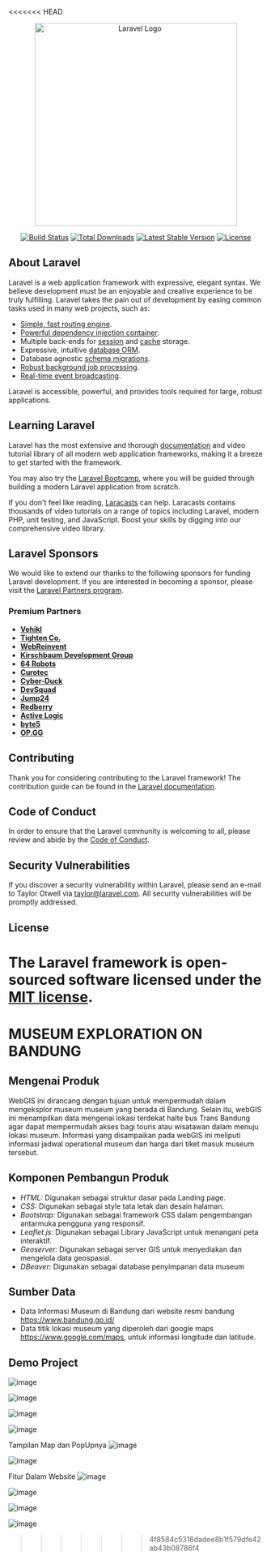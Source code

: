 <<<<<<< HEAD
<p align="center"><a href="https://laravel.com" target="_blank"><img src="https://raw.githubusercontent.com/laravel/art/master/logo-lockup/5%20SVG/2%20CMYK/1%20Full%20Color/laravel-logolockup-cmyk-red.svg" width="400" alt="Laravel Logo"></a></p>

<p align="center">
<a href="https://github.com/laravel/framework/actions"><img src="https://github.com/laravel/framework/workflows/tests/badge.svg" alt="Build Status"></a>
<a href="https://packagist.org/packages/laravel/framework"><img src="https://img.shields.io/packagist/dt/laravel/framework" alt="Total Downloads"></a>
<a href="https://packagist.org/packages/laravel/framework"><img src="https://img.shields.io/packagist/v/laravel/framework" alt="Latest Stable Version"></a>
<a href="https://packagist.org/packages/laravel/framework"><img src="https://img.shields.io/packagist/l/laravel/framework" alt="License"></a>
</p>

## About Laravel

Laravel is a web application framework with expressive, elegant syntax. We believe development must be an enjoyable and creative experience to be truly fulfilling. Laravel takes the pain out of development by easing common tasks used in many web projects, such as:

- [Simple, fast routing engine](https://laravel.com/docs/routing).
- [Powerful dependency injection container](https://laravel.com/docs/container).
- Multiple back-ends for [session](https://laravel.com/docs/session) and [cache](https://laravel.com/docs/cache) storage.
- Expressive, intuitive [database ORM](https://laravel.com/docs/eloquent).
- Database agnostic [schema migrations](https://laravel.com/docs/migrations).
- [Robust background job processing](https://laravel.com/docs/queues).
- [Real-time event broadcasting](https://laravel.com/docs/broadcasting).

Laravel is accessible, powerful, and provides tools required for large, robust applications.

## Learning Laravel

Laravel has the most extensive and thorough [documentation](https://laravel.com/docs) and video tutorial library of all modern web application frameworks, making it a breeze to get started with the framework.

You may also try the [Laravel Bootcamp](https://bootcamp.laravel.com), where you will be guided through building a modern Laravel application from scratch.

If you don't feel like reading, [Laracasts](https://laracasts.com) can help. Laracasts contains thousands of video tutorials on a range of topics including Laravel, modern PHP, unit testing, and JavaScript. Boost your skills by digging into our comprehensive video library.

## Laravel Sponsors

We would like to extend our thanks to the following sponsors for funding Laravel development. If you are interested in becoming a sponsor, please visit the [Laravel Partners program](https://partners.laravel.com).

### Premium Partners

- **[Vehikl](https://vehikl.com/)**
- **[Tighten Co.](https://tighten.co)**
- **[WebReinvent](https://webreinvent.com/)**
- **[Kirschbaum Development Group](https://kirschbaumdevelopment.com)**
- **[64 Robots](https://64robots.com)**
- **[Curotec](https://www.curotec.com/services/technologies/laravel/)**
- **[Cyber-Duck](https://cyber-duck.co.uk)**
- **[DevSquad](https://devsquad.com/hire-laravel-developers)**
- **[Jump24](https://jump24.co.uk)**
- **[Redberry](https://redberry.international/laravel/)**
- **[Active Logic](https://activelogic.com)**
- **[byte5](https://byte5.de)**
- **[OP.GG](https://op.gg)**

## Contributing

Thank you for considering contributing to the Laravel framework! The contribution guide can be found in the [Laravel documentation](https://laravel.com/docs/contributions).

## Code of Conduct

In order to ensure that the Laravel community is welcoming to all, please review and abide by the [Code of Conduct](https://laravel.com/docs/contributions#code-of-conduct).

## Security Vulnerabilities

If you discover a security vulnerability within Laravel, please send an e-mail to Taylor Otwell via [taylor@laravel.com](mailto:taylor@laravel.com). All security vulnerabilities will be promptly addressed.

## License

The Laravel framework is open-sourced software licensed under the [MIT license](https://opensource.org/licenses/MIT).
=======

# MUSEUM EXPLORATION ON BANDUNG

## Mengenai Produk
WebGIS ini dirancang dengan tujuan untuk mempermudah dalam mengeksplor museum museum yang berada di Bandung. Selain itu, webGIS ini menampilkan data mengenai lokasi terdekat halte bus Trans Bandung agar dapat mempermudah akses bagi touris atau wisatawan dalam menuju lokasi museum. Informasi yang disampaikan pada webGIS ini meliputi informasi jadwal operational museum dan harga dari tiket masuk museum tersebut.

## Komponen Pembangun Produk

- *HTML:* Digunakan sebagai struktur dasar pada Landing page.
- *CSS:* Digunakan sebagai style tata letak dan desain halaman.
- *Bootstrap:* Digunakan sebagai framework CSS dalam pengembangan antarmuka pengguna yang responsif.
- *Leaflet.js:* Digunakan sebagai Library JavaScript untuk menangani peta interaktif.
- *Geoserver:* Digunakan sebagai server GIS untuk menyediakan dan mengelola data geospasial.
- *DBeaver:* Digunakan sebagai database penyimpanan data museum

## Sumber Data

- Data Informasi Museum di Bandung dari website resmi bandung https://www.bandung.go.id/
- Data titik lokasi museum yang diperoleh dari google maps https://www.google.com/maps, untuk informasi longitude dan latitude.

## Demo Project
![image](https://github.com/RismaKawurihan/mueban/assets/142877051/33b28a35-fe85-4f03-972a-17f136e41555)

![image](https://github.com/RismaKawurihan/mueban/assets/142877051/5d48e8a6-e9e7-406f-88b1-d81543c5b1b2)

![image](https://github.com/RismaKawurihan/mueban/assets/142877051/784f9b52-0ec5-489b-9d3e-aac04134ea99)

![image](https://github.com/RismaKawurihan/mueban/assets/142877051/283fee55-01c3-4ed3-84b6-b53249e42d30)

Tampilan Map dan PopUpnya
![image](https://github.com/RismaKawurihan/mueban/assets/142877051/cda0b0ea-6d3a-4437-84ed-3e8344dd3b24)

![image](https://github.com/RismaKawurihan/mueban/assets/142877051/a349e613-528b-492b-9cee-d54a8d381e38)

Fitur Dalam Website
![image](https://github.com/RismaKawurihan/mueban/assets/142877051/91655ec2-4057-4482-af77-9dcc4798924f)

![image](https://github.com/RismaKawurihan/mueban/assets/142877051/9e1b71e1-fb10-4bbb-bd11-fb75fe097cd9)

![image](https://github.com/RismaKawurihan/mueban/assets/142877051/d34e84f2-0af9-47d7-aec8-5c212f6c6cb1)

![image](https://github.com/RismaKawurihan/mueban/assets/142877051/a9bbddbb-aa4d-418e-b394-2e5f31cfedde)



>>>>>>> 4f8584c5316dadee8b1f579dfe42ab43b08786f4
